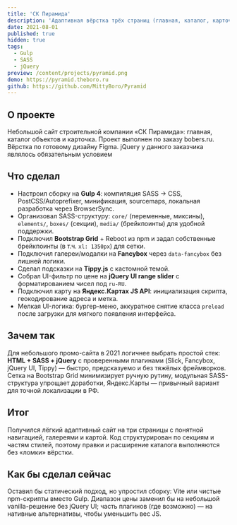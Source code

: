 ```yaml
---
title: 'СК Пирамида'
description: 'Адаптивная вёрстка трёх страниц (главная, каталог, карточка) по готовому дизайну.'
date: 2021-08-01
published: true
hidden: true
tags:
  - Gulp
  - SASS
  - jQuery
preview: /content/projects/pyramid.png
demo: https://pyramid.theboro.ru
github: https://github.com/MittyBoro/Pyramid
---
```


## О проекте

Небольшой сайт строительной компании «СК Пирамида»: главная, каталог объектов и карточка. Проект выполнен по заказу bobers.ru. Вёрстка по готовому дизайну Figma. jQuery у данного заказчика являлось обязательным условием

## Что сделал

- Настроил сборку на **Gulp 4**: компиляция SASS → CSS, PostCSS/Autoprefixer, минификация, sourcemaps, локальная разработка через BrowserSync.
- Организовал SASS-структуру: `core/` (переменные, миксины), `elements/`, `boxes/` (секции), `media/` (брейкпоинты) для удобной поддержки.
- Подключил **Bootstrap Grid** + Reboot из npm и задал собственные брейкпоинты (в т.ч. `xl: 1350px`) для сетки.
- Подключил галереи/модалки на **Fancybox** через `data-fancybox` без лишней логики.
- Сделал подсказки на **Tippy.js** с кастомной темой.
- Собрал UI-фильтр по цене на **jQuery UI range slider** с форматированием чисел под `ru-RU`.
- Подключил карту на **Яндекс.Картах JS API**: инициализация скрипта, геокодирование адреса и метка.
- Мелкая UI-логика: бургер-меню, аккуратное снятие класса `preload` после загрузки для мягкого появления интерфейса.

## Зачем так

Для небольшого промо-сайта в 2021 логичнее выбрать простой стек: **HTML + SASS + jQuery** с проверенными плагинами (Slick, Fancybox, jQuery UI, Tippy) — быстро, предсказуемо и без тяжёлых фреймворков. Сетка на Bootstrap Grid минимизирует ручную рутину, модульная SASS-структура упрощает доработки, Яндекс.Карты — привычный вариант для точной локализации в РФ.

## Итог

Получился лёгкий адаптивный сайт на три страницы с понятной навигацией, галереями и картой. Код структурирован по секциям и частям стилей, поэтому правки и расширение каталога выполняются без «ломки» вёрстки.

## Как бы сделал сейчас

Оставил бы статический подход, но упростил сборку: Vite или чистые npm-скрипты вместо Gulp. Диапазон цены заменил бы на небольшой vanilla-решение без jQuery UI; часть плагинов (где возможно) — на нативные альтернативы, чтобы уменьшить вес JS.
